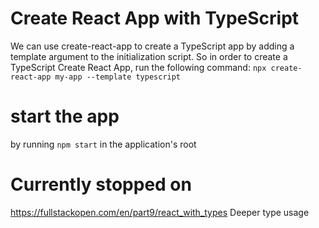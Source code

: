 # Create React App with TypeScript
We can use create-react-app to create a TypeScript app by adding a template argument to the initialization script. So in order to create a TypeScript Create React App, run the following command:
`npx create-react-app my-app --template typescript`

# start the app 
by running 
`npm start`
in the application's root




# Currently stopped on
https://fullstackopen.com/en/part9/react_with_types
Deeper type usage